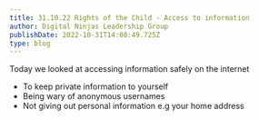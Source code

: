 ```yaml
---
title: 31.10.22 Rights of the Child - Access to information
author: Digital Ninjas Leadership Group
publishDate: 2022-10-31T14:08:49.725Z
type: blog
---
```

Today we looked at accessing information safely on the internet 

* To keep private information to yourself
* Being wary of anonymous usernames
* Not giving out personal information e.g your home address
